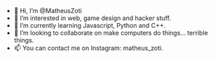 - 👋 Hi, I’m @MatheusZoti
- 👀 I’m interested in web, game design and hacker stuff.
- 🌱 I’m currently learning Javascript, Python and C++.
- 💞️ I’m looking to collaborate on make computers do things... terrible things.
- 📫 You can contact me on Instagram: matheus_zoti.

<!---
MatheusZoti/MatheusZoti is a ✨ special ✨ repository because its `README.md` (this file) appears on your GitHub profile.
You can click the Preview link to take a look at your changes.
--->
